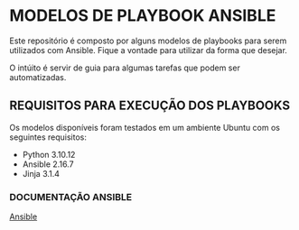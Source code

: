 # MODELOS DE PLAYBOOK ANSIBLE

Este repositório é composto por alguns modelos de playbooks para serem utilizados com Ansible. Fique a vontade para utilizar da forma que desejar.

O intúito é servir de guia para algumas tarefas que podem ser automatizadas.


## REQUISITOS PARA EXECUÇÃO DOS PLAYBOOKS

Os modelos disponíveis foram testados em um ambiente Ubuntu com os seguintes requisitos:

- Python 3.10.12
- Ansible 2.16.7
- Jinja 3.1.4


### DOCUMENTAÇÃO ANSIBLE

[Ansible](https://docs.ansible.com/ansible/latest/getting_started/index.html)